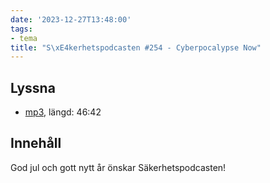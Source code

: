 ```yaml
---
date: '2023-12-27T13:48:00'
tags:
- tema
title: "S\xE4kerhetspodcasten #254 - Cyberpocalypse Now"
---
```

## Lyssna
* [mp3](https://traffic.libsyn.com/secure/sakerhetspodcasten/2023-12-06_cyber-apokalypsen.mp3?dest-id=117848), längd: 46:42

## Innehåll
God jul och gott nytt år önskar Säkerhetspodcasten!
